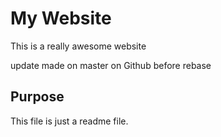 # My Website

This is a really awesome website

update made on master on Github before rebase

## Purpose

This file is just a readme file. 
